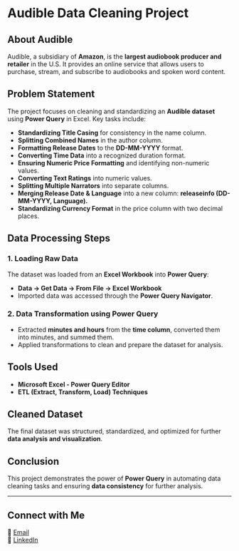 # Audible Data Cleaning Project

## About Audible
Audible, a subsidiary of **Amazon**, is the **largest audiobook producer and retailer** in the U.S. It provides an online service that allows users to purchase, stream, and subscribe to audiobooks and spoken word content.

## Problem Statement
The project focuses on cleaning and standardizing an **Audible dataset** using **Power Query** in Excel. Key tasks include:
- **Standardizing Title Casing** for consistency in the name column.
- **Splitting Combined Names** in the author column.
- **Formatting Release Dates** to the **DD-MM-YYYY** format.
- **Converting Time Data** into a recognized duration format.
- **Ensuring Numeric Price Formatting** and identifying non-numeric values.
- **Converting Text Ratings** into numeric values.
- **Splitting Multiple Narrators** into separate columns.
- **Merging Release Date & Language** into a new column: **releaseinfo (DD-MM-YYYY, Language).**
- **Standardizing Currency Format** in the price column with two decimal places.

## Data Processing Steps
### **1. Loading Raw Data**
The dataset was loaded from an **Excel Workbook** into **Power Query**:
- **Data → Get Data → From File → Excel Workbook**
- Imported data was accessed through the **Power Query Navigator**.

### **2. Data Transformation using Power Query**
- Extracted **minutes and hours** from the **time column**, converted them into minutes, and summed them.
- Applied transformations to clean and prepare the dataset for analysis.

## Tools Used
- **Microsoft Excel - Power Query Editor**
- **ETL (Extract, Transform, Load) Techniques**

## Cleaned Dataset
The final dataset was structured, standardized, and optimized for further **data analysis and visualization**.

## Conclusion
This project demonstrates the power of **Power Query** in automating data cleaning tasks and ensuring **data consistency** for further analysis.

---
## Connect with Me
📧 [Email](mailto:abhishekpandeyofficiall@gmail.com)  
🔗 [LinkedIn](https://www.linkedin.com/in/abhishek-pandey1322/)
